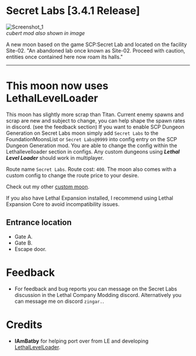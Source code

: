 # Secret Labs [3.4.1 Release]

![Screenshot_1](https://i.imgur.com/TwPy2SA.png "1")  
_cubert mod also shown in image_

A new moon based on the game SCP:Secret Lab and located on the facility Site-02. 
"An abandoned lab once known as Site-02. Proceed with caution, entities once contained here now roam its halls."

***
# This moon now uses LethalLevelLoader
This moon has slightly more scrap than Titan. Current enemy spawns and scrap are new and subject to change, you can help shape the spawn rates in discord. (see the feedback section)
If you want to enable SCP Dungeon Generation on Secret Labs moon simply add ```Secret Labs``` to the FoundationMoonsList or ```Secret Labs@9999``` into config entry on the SCP Dungeon Generation mod. You are able to change the config within the Lethallevelloader section in configs. Any custom dungeons using ***Lethal Level Loader*** should work in multiplayer.

Route name ```Secret Labs```.
Route cost: ```400```.
The moon also comes with a custom config to change the route price to your desire.

Check out my other [custom moon](https://thunderstore.io/c/lethal-company/p/Zingar/Atlas_Abyss/).

If you also have Lethal Expansion installed, I recommend using Lethal Expansion Core to avoid incompatibility issues.

## Entrance location
- Gate A.
- Gate B.
- Escape door.



# Feedback

- For feedback and bug reports you can message on the Secret Labs discussion in the Lethal Company Modding discord.
Alternatively you can message me on discord ```zingar.```.

# Credits 
- **IAmBatby** for helping port over from LE and developing [LethalLevelLoader](https://thunderstore.io/c/lethal-company/p/IAmBatby/LethalLevelLoader/).


